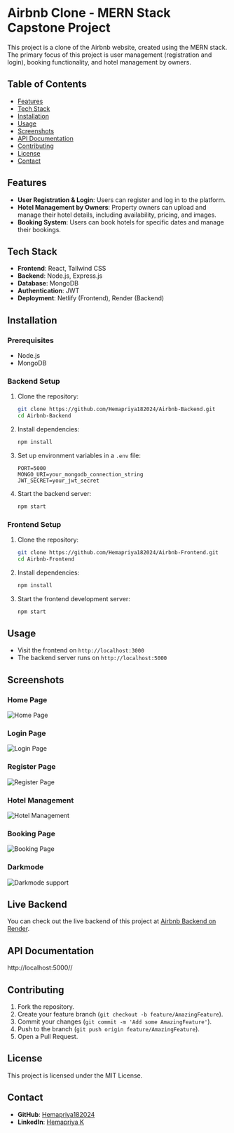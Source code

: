 

# Airbnb Clone - MERN Stack Capstone Project

This project is a clone of the Airbnb website, created using the MERN stack. The primary focus of this project is user management (registration and login), booking functionality, and hotel management by owners.

## Table of Contents

- [Features](#features)
- [Tech Stack](#tech-stack)
- [Installation](#installation)
- [Usage](#usage)
- [Screenshots](#screenshots)
- [API Documentation](#api-documentation)
- [Contributing](#contributing)
- [License](#license)
- [Contact](#contact)

## Features

- **User Registration & Login**: Users can register and log in to the platform.
- **Hotel Management by Owners**: Property owners can upload and manage their hotel details, including availability, pricing, and images.
- **Booking System**: Users can book hotels for specific dates and manage their bookings.

## Tech Stack

- **Frontend**: React, Tailwind CSS
- **Backend**: Node.js, Express.js
- **Database**: MongoDB
- **Authentication**: JWT
- **Deployment**: Netlify (Frontend), Render (Backend)

## Installation

### Prerequisites

- Node.js
- MongoDB

### Backend Setup

1. Clone the repository:

   ```bash
   git clone https://github.com/Hemapriya182024/Airbnb-Backend.git
   cd Airbnb-Backend
   ```

2. Install dependencies:

   ```bash
   npm install
   ```

3. Set up environment variables in a `.env` file:

   ```plaintext
   PORT=5000
   MONGO_URI=your_mongodb_connection_string
   JWT_SECRET=your_jwt_secret
   ```

4. Start the backend server:

   ```bash
   npm start
   ```

### Frontend Setup

1. Clone the repository:

   ```bash
   git clone https://github.com/Hemapriya182024/Airbnb-Frontend.git
   cd Airbnb-Frontend
   ```

2. Install dependencies:

   ```bash
   npm install
   ```

3. Start the frontend development server:

   ```bash
   npm start
   ```

## Usage

- Visit the frontend on `http://localhost:3000`
- The backend server runs on `http://localhost:5000`

## Screenshots

### Home Page
![Home Page](/Screenshots/homepage.png)

### Login Page
![Login Page](/Screenshots/loginpage.png)

### Register Page
![Register Page](/Screenshots/registerpage.png)

### Hotel Management
![Hotel Management](/Screenshots/hotelmanagement.png)

### Booking Page
![Booking Page](/Screenshots/BookingPage.png)

### Darkmode
![Darkmode support](/Screenshots/Darkmode.png)

## Live Backend

You can check out the live backend of this project at [Airbnb Backend on Render](http://localhost:5000//).

## API Documentation

http://localhost:5000//

## Contributing

1. Fork the repository.
2. Create your feature branch (`git checkout -b feature/AmazingFeature`).
3. Commit your changes (`git commit -m 'Add some AmazingFeature'`).
4. Push to the branch (`git push origin feature/AmazingFeature`).
5. Open a Pull Request.

## License

This project is licensed under the MIT License.

## Contact

- **GitHub**: [Hemapriya182024](https://github.com/Hemapriya182024)
- **LinkedIn**: [Hemapriya K](https://www.linkedin.com/in/hemapriya-k-4536a730b/)

